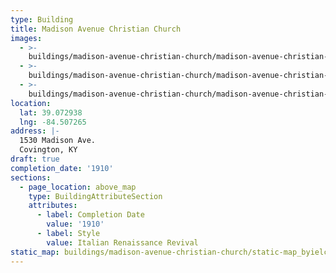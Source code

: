 ```yaml
---
type: Building
title: Madison Avenue Christian Church
images:
  - >-
    buildings/madison-avenue-christian-church/madison-avenue-christian-church-0_xvu5re
  - >-
    buildings/madison-avenue-christian-church/madison-avenue-christian-church-1_exqqci
  - >-
    buildings/madison-avenue-christian-church/madison-avenue-christian-church-2_tpwxyr
location:
  lat: 39.072938
  lng: -84.507265
address: |-
  1530 Madison Ave.
  Covington, KY
draft: true
completion_date: '1910'
sections:
  - page_location: above_map
    type: BuildingAttributeSection
    attributes:
      - label: Completion Date
        value: '1910'
      - label: Style
        value: Italian Renaissance Revival
static_map: buildings/madison-avenue-christian-church/static-map_byielc
---
```

